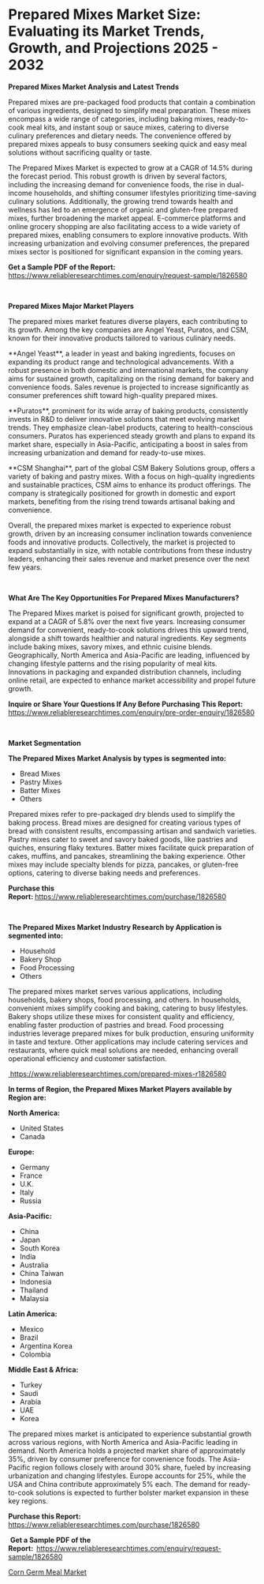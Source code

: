 <p><h1>Prepared Mixes Market Size: Evaluating its Market Trends, Growth, and Projections 2025 - 2032</h1></p><p><strong>Prepared Mixes Market Analysis and Latest Trends</strong></p>
<p><p>Prepared mixes are pre-packaged food products that contain a combination of various ingredients, designed to simplify meal preparation. These mixes encompass a wide range of categories, including baking mixes, ready-to-cook meal kits, and instant soup or sauce mixes, catering to diverse culinary preferences and dietary needs. The convenience offered by prepared mixes appeals to busy consumers seeking quick and easy meal solutions without sacrificing quality or taste.</p><p>The Prepared Mixes Market is expected to grow at a CAGR of 14.5% during the forecast period. This robust growth is driven by several factors, including the increasing demand for convenience foods, the rise in dual-income households, and shifting consumer lifestyles prioritizing time-saving culinary solutions. Additionally, the growing trend towards health and wellness has led to an emergence of organic and gluten-free prepared mixes, further broadening the market appeal. E-commerce platforms and online grocery shopping are also facilitating access to a wide variety of prepared mixes, enabling consumers to explore innovative products. With increasing urbanization and evolving consumer preferences, the prepared mixes sector is positioned for significant expansion in the coming years.</p></p>
<p><strong>Get a Sample PDF of the Report:&nbsp;</strong> <a href="https://www.reliableresearchtimes.com/enquiry/request-sample/1826580?utm_campaign=2177&utm_medium=2&utm_source=Github&utm_content=ia&utm_term=14022025&utm_id=prepared-mixes">https://www.reliableresearchtimes.com/enquiry/request-sample/1826580</a></p>
<p>&nbsp;</p>
<p><strong>Prepared Mixes Major Market Players</strong></p>
<p><p>The prepared mixes market features diverse players, each contributing to its growth. Among the key companies are Angel Yeast, Puratos, and CSM, known for their innovative products tailored to various culinary needs.</p><p>**Angel Yeast**, a leader in yeast and baking ingredients, focuses on expanding its product range and technological advancements. With a robust presence in both domestic and international markets, the company aims for sustained growth, capitalizing on the rising demand for bakery and convenience foods. Sales revenue is projected to increase significantly as consumer preferences shift toward high-quality prepared mixes.</p><p>**Puratos**, prominent for its wide array of baking products, consistently invests in R&D to deliver innovative solutions that meet evolving market trends. They emphasize clean-label products, catering to health-conscious consumers. Puratos has experienced steady growth and plans to expand its market share, especially in Asia-Pacific, anticipating a boost in sales from increasing urbanization and demand for ready-to-use mixes.</p><p>**CSM Shanghai**, part of the global CSM Bakery Solutions group, offers a variety of baking and pastry mixes. With a focus on high-quality ingredients and sustainable practices, CSM aims to enhance its product offerings. The company is strategically positioned for growth in domestic and export markets, benefiting from the rising trend towards artisanal baking and convenience.</p><p>Overall, the prepared mixes market is expected to experience robust growth, driven by an increasing consumer inclination towards convenience foods and innovative products. Collectively, the market is projected to expand substantially in size, with notable contributions from these industry leaders, enhancing their sales revenue and market presence over the next few years.</p></p>
<p>&nbsp;</p>
<p><strong>What Are The Key Opportunities For Prepared Mixes Manufacturers?</strong></p>
<p><p>The Prepared Mixes market is poised for significant growth, projected to expand at a CAGR of 5.8% over the next five years. Increasing consumer demand for convenient, ready-to-cook solutions drives this upward trend, alongside a shift towards healthier and natural ingredients. Key segments include baking mixes, savory mixes, and ethnic cuisine blends. Geographically, North America and Asia-Pacific are leading, influenced by changing lifestyle patterns and the rising popularity of meal kits. Innovations in packaging and expanded distribution channels, including online retail, are expected to enhance market accessibility and propel future growth.</p></p>
<p><strong>Inquire or Share Your Questions If Any Before Purchasing This Report:</strong> <a href="https://www.reliableresearchtimes.com/enquiry/pre-order-enquiry/1826580?utm_campaign=2177&utm_medium=2&utm_source=Github&utm_content=ia&utm_term=14022025&utm_id=prepared-mixes">https://www.reliableresearchtimes.com/enquiry/pre-order-enquiry/1826580</a></p>
<p>&nbsp;</p>
<p><strong>Market Segmentation</strong></p>
<p><strong>The Prepared Mixes Market Analysis by types is segmented into:</strong></p>
<p><ul><li>Bread Mixes</li><li>Pastry Mixes</li><li>Batter Mixes</li><li>Others</li></ul></p>
<p><p>Prepared mixes refer to pre-packaged dry blends used to simplify the baking process. Bread mixes are designed for creating various types of bread with consistent results, encompassing artisan and sandwich varieties. Pastry mixes cater to sweet and savory baked goods, like pastries and quiches, ensuring flaky textures. Batter mixes facilitate quick preparation of cakes, muffins, and pancakes, streamlining the baking experience. Other mixes may include specialty blends for pizza, pancakes, or gluten-free options, catering to diverse baking needs and preferences.</p></p>
<p><strong>Purchase this Report:&nbsp;</strong><a href="https://www.reliableresearchtimes.com/purchase/1826580?utm_campaign=2177&utm_medium=2&utm_source=Github&utm_content=ia&utm_term=14022025&utm_id=prepared-mixes">https://www.reliableresearchtimes.com/purchase/1826580</a></p>
<p>&nbsp;</p>
<p><strong>The Prepared Mixes Market Industry Research by Application is segmented into:</strong></p>
<p><ul><li>Household</li><li>Bakery Shop</li><li>Food Processing</li><li>Others</li></ul></p>
<p><p>The prepared mixes market serves various applications, including households, bakery shops, food processing, and others. In households, convenient mixes simplify cooking and baking, catering to busy lifestyles. Bakery shops utilize these mixes for consistent quality and efficiency, enabling faster production of pastries and bread. Food processing industries leverage prepared mixes for bulk production, ensuring uniformity in taste and texture. Other applications may include catering services and restaurants, where quick meal solutions are needed, enhancing overall operational efficiency and customer satisfaction.</p></p>
<p><a href="https://www.reliableresearchtimes.com/prepared-mixes-r1826580?utm_campaign=2177&utm_medium=2&utm_source=Github&utm_content=ia&utm_term=14022025&utm_id=prepared-mixes">&nbsp;https://www.reliableresearchtimes.com/prepared-mixes-r1826580</a></p>
<p><strong>In terms of Region, the Prepared Mixes Market Players available by Region are:</strong></p>
<p>
    <p> <strong> North America: </strong>
        <ul>
            <li>United States</li>
            <li>Canada</li>
        </ul>
        </p> 
    <p> <strong> Europe: </strong>
        <ul>
            <li>Germany</li>
            <li>France</li>
            <li>U.K.</li>
            <li>Italy</li>
            <li>Russia</li>
        </ul>
        </p> 
    <p> <strong> Asia-Pacific: </strong>
        <ul>
            <li>China</li>
            <li>Japan</li>
            <li>South Korea</li>
            <li>India</li>
            <li>Australia</li>
            <li>China Taiwan</li>
            <li>Indonesia</li>
            <li>Thailand</li>
            <li>Malaysia</li>
        </ul>
        </p> 
    <p> <strong> Latin America: </strong>
        <ul>
            <li>Mexico</li>
            <li>Brazil</li>
            <li>Argentina Korea</li>
            <li>Colombia</li>
        </ul>
        </p> 
    <p> <strong> Middle East & Africa: </strong>
        <ul>
            <li>Turkey</li>
            <li>Saudi</li>
            <li>Arabia</li>
            <li>UAE</li>
            <li>Korea</li>
        </ul>
    </p>
    </p>
<p><p>The prepared mixes market is anticipated to experience substantial growth across various regions, with North America and Asia-Pacific leading in demand. North America holds a projected market share of approximately 35%, driven by consumer preference for convenience foods. The Asia-Pacific region follows closely with around 30% share, fueled by increasing urbanization and changing lifestyles. Europe accounts for 25%, while the USA and China contribute approximately 5% each. The demand for ready-to-cook solutions is expected to further bolster market expansion in these key regions.</p></p>
<p><strong>Purchase this Report: </strong><a href="https://www.reliableresearchtimes.com/purchase/1826580?utm_campaign=2177&utm_medium=2&utm_source=Github&utm_content=ia&utm_term=14022025&utm_id=prepared-mixes">https://www.reliableresearchtimes.com/purchase/1826580</a></p>
<p>&nbsp;<strong>Get a Sample PDF of the Report:&nbsp;&nbsp;</strong><a href="https://www.reliableresearchtimes.com/enquiry/request-sample/1826580?utm_campaign=2177&utm_medium=2&utm_source=Github&utm_content=ia&utm_term=14022025&utm_id=prepared-mixes">https://www.reliableresearchtimes.com/enquiry/request-sample/1826580</a></p>
<p><strong></strong></p>
<p><p><a href="https://github.com/LilianFaulkner65/Market-Research-Report-List-1/blob/main/corn-germ-meal-market.md?utm_campaign=2177&utm_medium=2&utm_source=Github&utm_content=ia&utm_term=14022025&utm_id=prepared-mixes">Corn Germ Meal Market</a></p></p>